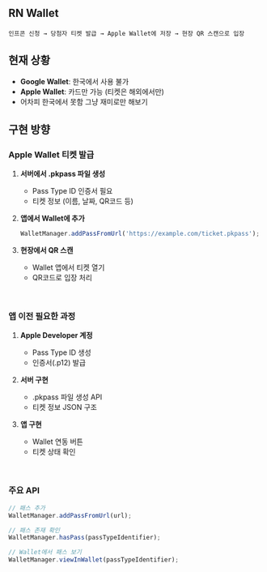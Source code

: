 
## RN Wallet

```
인프콘 신청 → 당첨자 티켓 발급 → Apple Wallet에 저장 → 현장 QR 스캔으로 입장
```

## 현재 상황

- **Google Wallet**: 한국에서 사용 불가
- **Apple Wallet**: 카드만 가능 (티켓은 해외에서만)
- 어차피 한국에서 못함 그냥 재미로만 해보기

## 구현 방향

### Apple Wallet 티켓 발급

1. **서버에서 .pkpass 파일 생성**

    - Pass Type ID 인증서 필요
    - 티켓 정보 (이름, 날짜, QR코드 등)

2. **앱에서 Wallet에 추가**

   ```typescript
   WalletManager.addPassFromUrl('https://example.com/ticket.pkpass');
   ```

3. **현장에서 QR 스캔**
    - Wallet 앱에서 티켓 열기
    - QR코드로 입장 처리

<br/>

### 앱 이전 필요한 과정

1. **Apple Developer 계정**

    - Pass Type ID 생성
    - 인증서(.p12) 발급

2. **서버 구현**

    - .pkpass 파일 생성 API
    - 티켓 정보 JSON 구조

3. **앱 구현**
    - Wallet 연동 버튼
    - 티켓 상태 확인

<br/>

### 주요 API

```typescript
// 패스 추가
WalletManager.addPassFromUrl(url);

// 패스 존재 확인
WalletManager.hasPass(passTypeIdentifier);

// Wallet에서 패스 보기
WalletManager.viewInWallet(passTypeIdentifier);
```
